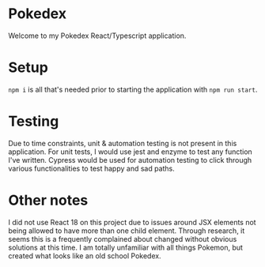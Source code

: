 # Pokedex

Welcome to my Pokedex React/Typescript application.

# Setup

`npm i` is all that's needed prior to starting the application with `npm run start`.

# Testing

Due to time constraints, unit & automation testing is not present in this application. For unit tests, I would use jest and enzyme to test any function I've written. Cypress would be used for automation testing to click through various functionalities to test happy and sad paths.

# Other notes

I did not use React 18 on this project due to issues around JSX elements not being allowed to have more than one child element. Through research, it seems this is a frequently complained about changed without obvious solutions at this time. I am totally unfamiliar with all things Pokemon, but created what looks like an old school Pokedex.
